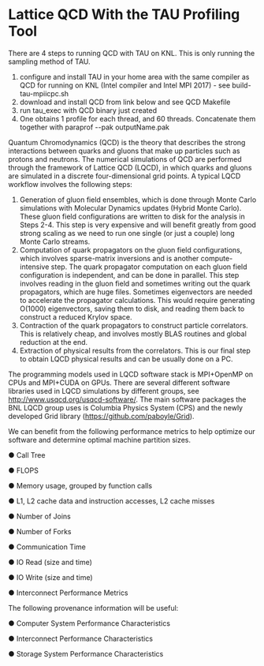 # Lattice QCD With the TAU Profiling Tool

There are 4 steps to running QCD with TAU on KNL.  This is only running the sampling method of TAU.
1) configure and install TAU in your home area with the same compiler as QCD for running on KNL (Intel compiler and Intel MPI 2017) - see build-tau-mpiicpc.sh
2) download and install QCD from link below and see QCD Makefile
3) run tau_exec with QCD binary just created
4) One obtains 1 profile for each thread, and 60 threads.  Concatenate them together with paraprof --pak outputName.pak 

Quantum Chromodynamics (QCD) is the theory that describes the strong interactions between quarks and gluons that make up particles such as protons and neutrons. The numerical simulations of QCD are performed through the framework of Lattice QCD (LQCD), in which quarks and gluons are simulated in a discrete four-dimensional grid points. A typical LQCD workflow involves the following steps:
1.	Generation of gluon field ensembles, which is done through Monte Carlo simulations with Molecular Dynamics updates (Hybrid Monte Carlo). These gluon field configurations are written to disk for the analysis in Steps 2-4. This step is very expensive and will benefit greatly from good strong scaling as we need to run one single (or just a couple) long Monte Carlo streams. 
2.	Computation of quark propagators on the gluon field configurations, which involves sparse-matrix inversions and is another compute-intensive step. The quark propagator computation on each gluon field configuration is independent, and can be done in parallel. This step involves reading in the gluon field and sometimes writing out the quark propagators, which are huge files. Sometimes eigenvectors are needed to accelerate the propagator calculations. This would require generating O(1000) eigenvectors, saving them to disk, and reading them back to construct a reduced Krylov space. 
3.	Contraction of the quark propagators to construct particle correlators. This is relatively cheap, and involves mostly BLAS routines and global reduction at the end. 
4.	Extraction of physical results from the correlators. This is our final step to obtain LQCD physical results and can be usually done on a PC. 

The programming models used in LQCD software stack is MPI+OpenMP on CPUs and MPI+CUDA on GPUs. There are several different software libraries used in LQCD simulations by different groups, see http://www.usqcd.org/usqcd-software/. The main software packages the BNL LQCD group uses is Columbia Physics System (CPS) and the newly developed Grid library (https://github.com/paboyle/Grid).   

We can benefit from the following performance metrics to help optimize our software and determine optimal machine partition sizes. 

●	Call Tree

●	FLOPS 

●	Memory usage, grouped by function calls

●	L1, L2 cache data and instruction accesses, L2 cache misses

●	Number of Joins

●	Number of Forks

●	Communication Time

●	IO Read (size and time)

●	IO Write (size and time)

●	Interconnect Performance Metrics


The following provenance information will be useful:

●	Computer System Performance Characteristics

●	Interconnect Performance Characteristics 

●	Storage System Performance Characteristics



